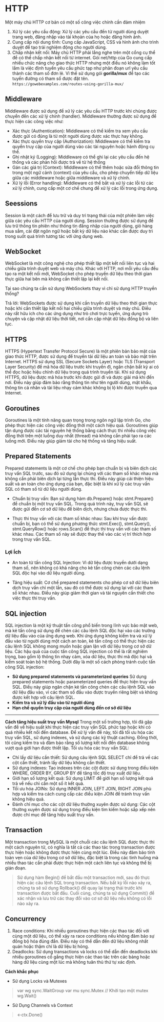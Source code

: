  # HTTP
Một máy chủ HTTP cơ bản có một số công việc chính cần đảm nhiệm
1. Xử lý các yêu cầu động: Xử lý các yêu cầu đến từ người dùng duyệt trang web, đăng nhập vào tài khoản của họ hoặc đăng hình ảnh. 
2. Cung cấp nội dung tĩnh: Cung cấp JavaScript, CSS và hình ảnh cho trình duyệt để tạo trải nghiệm động cho người dùng.
3. Chấp nhận kết nối: Máy chủ HTTP phải lắng nghe trên một cổng cụ thể để có thể chấp nhận kết nối từ internet.
Gói net/http của Go cung cấp nhiều chức năng cho giao thức HTTP nhưng một điều nó không làm tốt lắm là việc định tuyến yêu cầu phức tạp như phân đoạn url yêu cầu thành các tham số đơn lẻ. Vì thế sử dụng gói **gorilla/mux** để tạo các tuyến đường có tham số được đặt tên.
`https://gowebexamples.com/routes-using-gorilla-mux/`

## Middleware 
Middleware được sử dụng để xử lý các yêu cầu HTTP trước khi chúng được chuyển đến các xử lý chính (handler). Middleware thường được sử dụng để thực hiện các công việc như:
* Xác thực (Authentication): Middleware có thể kiểm tra xem yêu cầu được gửi có đúng là từ một người dùng được xác thực hay không.
* Xác thực quyền truy cập (Authorization): Middleware có thể kiểm tra quyền truy cập của người dùng vào các tài nguyên hoặc hành động cụ thể.
* Ghi nhật ký (Logging): Middleware có thể ghi lại các yêu cầu đến hệ thống và các phản hồi được trả về từ hệ thống
* Gán các giá trị (Context): Middleware có thể thêm hoặc sửa đổi thông tin trong một ngữ cảnh (context) của yêu cầu, cho phép chuyển tiếp dữ liệu giữa các middleware hoặc giữa middleware và xử lý chính.
* Xử lý lỗi (Error handling): Middleware có thể bắt và xử lý các lỗi từ các xử lý chính, cung cấp một cơ chế chung để xử lý các lỗi trong ứng dụng.


## Seessions
Session là một cách để lưu trữ và duy trì trạng thái của một phiên làm việc giữa các yêu cầu HTTP của người dùng. Session thường được sử dụng để lưu trữ thông tin phiên như thông tin đăng nhập của người dùng, giỏ hàng mua sắm, cài đặt ngôn ngữ hoặc bất kỳ dữ liệu nào khác cần được duy trì trong suốt quá trình tương tác với ứng dụng web.

## WebSocket 
WebSocket là một công nghệ cho phép thiết lập một kết nối liên tục và hai chiều giữa trình duyệt web và máy chủ. Khác với HTTP, nơi mỗi yêu cầu đều tạo ra một kết nối mới, WebSocket cho phép truyền dữ liệu theo thời gian thực giữa hai bên mà không cần thiết lập lại kết nối.

Tại sao chúng ta cần sử dụng WebSockets thay vì chỉ sử dụng HTTP truyền thống?

Trả lời: WebSockets được sử dụng khi cần truyền dữ liệu theo thời gian thực hoặc khi cần thiết lập kết nối hai chiều giữa trình duyệt và máy chủ. Điều này rất hữu ích cho các ứng dụng như trò chơi trực tuyến, ứng dụng trò chuyện và cập nhật dữ liệu thời tiết, nơi cần cập nhật dữ liệu đồng bộ và liên tục.



## HTTPS 
HTTPS (Hypertext Transfer Protocol Secure) là một phiên bản bảo mật của giao thức HTTP, được sử dụng để truyền tải dữ liệu an toàn và bảo mật trên Internet. HTTPS sử dụng SSL (Secure Sockets Layer) hoặc TLS (Transport Layer Security) để mã hóa dữ liệu trước khi truyền đi, ngăn chặn bất kỳ ai có thể đọc hoặc hiệu chỉnh dữ liệu trong quá trình truyền tải.
Khi sử dụng HTTPS, dữ liệu được mã hóa trước khi được gửi đi và được giải mã khi đến nơi. Điều này giúp đảm bảo rằng thông tin như tên người dùng, mật khẩu, thông tin cá nhân và tài liệu nhạy cảm khác không bị lộ khi được truyền qua Internet.

## Goroutines 
Goroutines là một tính năng quan trọng trong ngôn ngữ lập trình Go, cho phép thực hiện các công việc đồng thời một cách hiệu quả. Goroutines giúp tận dụng được các tài nguyên hệ thống bằng cách thực thi nhiều công việc đồng thời trên một luồng duy nhất (thread) mà không cần phải tạo ra các luồng mới. Điều này giúp giảm tải cho hệ thống và tăng hiệu suất.

## Prepared Statements
Prepared statements là một cơ chế cho phép bạn chuẩn bị và biên dịch các truy vấn SQL trước, sau đó sử dụng lại chúng với các tham số khác nhau mà không cần phải biên dịch lại từng lần thực thi. Điều này giúp cải thiện hiệu suất và an toàn cho ứng dụng của bạn, đặc biệt là khi xử lý các truy vấn SQL có tham số từ dữ liệu người dùng.

* Chuẩn bị truy vấn:
Bạn sử dụng hàm db.Prepare() hoặc stmt.Prepare() để chuẩn bị một truy vấn SQL. Trong quá trình này, truy vấn SQL sẽ được gửi đến cơ sở dữ liệu để biên dịch, nhưng chưa được thực thi.

* Thực thi truy vấn với các tham số khác nhau:
Sau khi truy vấn được chuẩn bị, bạn có thể sử dụng phương thức stmt.Exec(), stmt.Query(), stmt.QueryRow() hoặc rows.Scan() để thực thi truy vấn với các tham số khác nhau. Các tham số này sẽ được thay thế vào các vị trí thích hợp trong truy vấn SQL.
### ****Lợi Ích****
- An toàn từ tấn công SQL Injection: Vì dữ liệu được truyền dưới dạng tham số, nên không có khả năng cho kẻ tấn công chèn các câu lệnh SQL độc hại vào dữ liệu người dùng.

- Tăng hiệu suất: Cơ chế prepared statements cho phép cơ sở dữ liệu biên dịch truy vấn chỉ một lần, sau đó có thể được sử dụng lại với các tham số khác nhau. Điều này giúp giảm thời gian và tài nguyên cần thiết cho việc thực thi truy vấn.

## SQL injection
SQL injection là một kỹ thuật tấn công phổ biến trong lĩnh vực bảo mật web, mà kẻ tấn công sử dụng để chèn các câu lệnh SQL độc hại vào các trường dữ liệu đầu vào của ứng dụng web. Khi ứng dụng không kiểm tra và xử lý đầu vào từ người dùng một cách an toàn, kẻ tấn công có thể thực hiện các câu lệnh SQL không mong muốn hoặc gian lận với dữ liệu trong cơ sở dữ liệu. Các hậu quả của cuộc tấn công SQL injection có thể là rất nghiêm trọng, bao gồm lộ thông tin nhạy cảm, xóa dữ liệu, thực thi mã độc hại và kiểm soát toàn bộ hệ thống.
Dưới đây là một số cách phòng tránh cuộc tấn công SQL injection:
* **Sử dụng prepared statements và parameterized queries** 
Sử dụng prepared statements hoặc parameterized queries để thực hiện truy vấn SQL. Điều này giúp ngăn chặn kẻ tấn công chèn các câu lệnh SQL vào dữ liệu đầu vào, vì các tham số đầu vào được truyền riêng biệt và không được kết hợp với câu lệnh SQL.
* **Kiểm tra và xử lý đầu vào từ người dùng**
* **Hạn chế quyền truy cập của người dùng đến cơ sở dữ liệu**


***
 **Cách tăng hiệu suất truy vấn Mysql**
Trong một số trường hợp, tôi đã gặp vấn đề về hiệu suất khi thực hiện các truy vấn SQL phức tạp hoặc khi có quá nhiều kết nối đến database. Để xử lý vấn đề này, tôi đã tối ưu hóa các truy vấn SQL, sử dụng indexes, và sử dụng các kỹ thuật caching. Đồng thời, tôi cũng kiểm tra và đảm bảo rằng số lượng kết nối đến database không vượt quá giới hạn được thiết lập.
Tối ưu hóa các truy vấn SQL:
* Chỉ lấy dữ liệu cần thiết: Sử dụng câu lệnh SQL SELECT chỉ để trả về các cột cần thiết, tránh lấy dữ liệu không cần thiết.
* Sử dụng indexes: Tạo indexes trên các cột được sử dụng trong điều kiện WHERE, ORDER BY, GROUP BY để tăng tốc độ truy xuất dữ liệu.
* Giới hạn số lượng kết quả: Sử dụng LIMIT để giới hạn số lượng kết quả trả về nếu chỉ cần một số ít kết quả.
* Tối ưu hóa JOINs: Sử dụng INNER JOIN, LEFT JOIN, RIGHT JOIN phù hợp và kiểm tra cách cung cấp các điều kiện JOIN để tránh truy vấn không hiệu quả.
* Đánh chỉ mục cho các cột dữ liệu thường xuyên được sử dụng: Các cột thường xuyên được sử dụng trong điều kiện tìm kiếm hoặc sắp xếp nên được chỉ mục để tăng hiệu suất truy vấn.

## Transaction 
Một transaction trong MySQL là một chuỗi các câu lệnh SQL được thực thi một cách nguyên tử, có nghĩa là tất cả các thao tác trong transaction được thực hiện hoặc không được thực hiện cùng một lúc. Điều này đảm bảo tính toàn vẹn của dữ liệu trong cơ sở dữ liệu, đặc biệt là trong các tình huống mà nhiều thao tác cần phải được thực hiện một cách liên tục và không thể bị gián đoạn. 
> Sử dụng hàm Begin() để bắt đầu một transaction mới, sau đó thực hiện các câu lệnh SQL trong transaction. Nếu bất kỳ lỗi nào xảy ra, chúng ta sẽ sử dụng Rollback() để quay lại trạng thái trước khi transaction được bắt đầu. Cuối cùng, chúng ta sử dụng Commit() để xác nhận và lưu trữ các thay đổi vào cơ sở dữ liệu nếu không có lỗi nào xảy ra.

## Concurrency
1. Race conditions: Khi nhiều goroutines thực hiện các thao tác đối với cùng một dữ liệu, có thể xảy ra race conditions nếu không đảm bảo sự đồng bộ hóa đúng đắn. Điều này có thể dẫn đến dữ liệu không nhất quán hoặc thậm chí là dữ liệu bị hỏng.
2. Deadlocks: Sử dụng transactions và locks có thể dẫn đến deadlocks khi nhiều goroutines cố gắng thực hiện các thao tác trên các bảng hoặc hàng dữ liệu cùng một lúc mà không tuân thủ thứ tự xác định.

**Cách khắc phục**
* Sử dụng Locks và Mutexes
> var wg sync.WaitGroup  var mu sync.Mutex // Khởi tạo một mutex   wg.Wait()
* Sử Dụng Channels và Context
>  <-ctx.Done()

